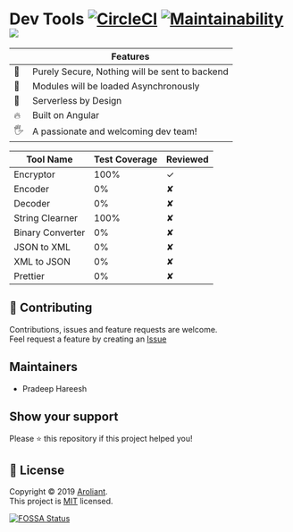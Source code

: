 # Dev Tools [![CircleCI](https://circleci.com/gh/Aroliant/DevTools.svg?style=svg)](https://circleci.com/gh/Aroliant/DevTools) [![Maintainability](https://api.codeclimate.com/v1/badges/471981e7cfb7c53496d0/maintainability)](https://codeclimate.com/github/Aroliant/DevTools/maintainability) <a href="https://codeclimate.com/github/Aroliant/DevTools/test_coverage"><img src="https://api.codeclimate.com/v1/badges/471981e7cfb7c53496d0/test_coverage" /></a>

|    | Features                                       |
|----|------------------------------------------------|
| 🔑 | Purely Secure, Nothing will be sent to backend |
| 🚀 | Modules will be loaded Asynchronously          |
| 🔧 | Serverless by Design                           |
| 🔥 | Built on Angular                               |
| 🖐 | A passionate and welcoming dev team!           |


| Tool Name        | Test Coverage | Reviewed |
|------------------|---------------|----------|
| Encryptor        | 100%          | ✓        |
| Encoder          | 0%            | ✘        |
| Decoder          | 0%            | ✘        |
| String Clearner  | 100%          | ✘        |
| Binary Converter | 0%            | ✘        |
| JSON to XML      | 0%            | ✘        |
| XML to JSON      | 0%            | ✘        |
| Prettier         | 0%            | ✘        |

## 🤝 Contributing

Contributions, issues and feature requests are welcome.<br />
Feel request a feature by creating an [Issue](https://github.com/Aroliant/DevTools/issues)

## Maintainers

* Pradeep Hareesh

## Show your support

Please ⭐️ this repository if this project helped you!

## 📝 License

Copyright © 2019 [Aroliant](https://github.com/aroliant).<br />
This project is [MIT](https://github.com/Aroliant/DevTools/blob/master/LICENSE) licensed.

[![FOSSA Status](https://app.fossa.com/api/projects/git%2Bgithub.com%2FAroliant%2FDevTools.svg?type=large)](https://app.fossa.com/projects/git%2Bgithub.com%2FAroliant%2FDevTools?ref=badge_large)
